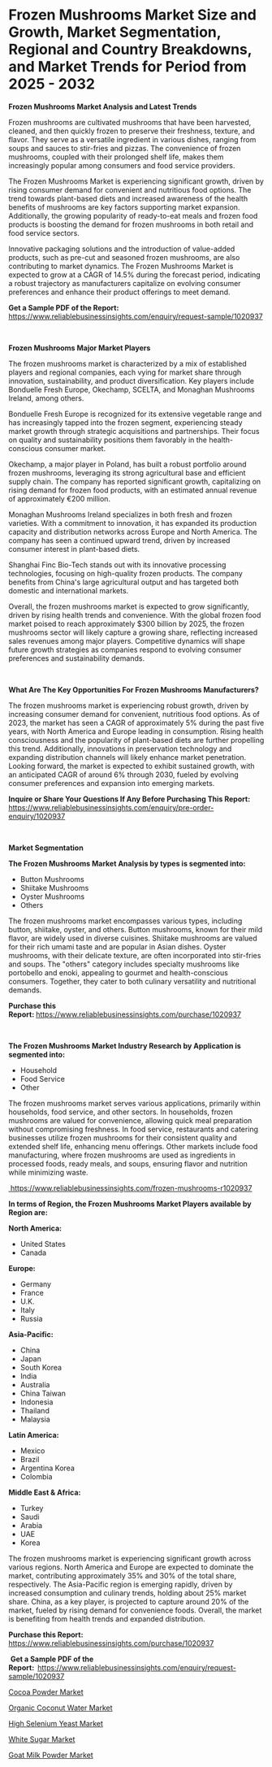 <p><h1>Frozen Mushrooms Market Size and Growth, Market Segmentation, Regional and Country Breakdowns, and Market Trends for Period from 2025 -  2032</h1></p><p><strong>Frozen Mushrooms Market Analysis and Latest Trends</strong></p>
<p><p>Frozen mushrooms are cultivated mushrooms that have been harvested, cleaned, and then quickly frozen to preserve their freshness, texture, and flavor. They serve as a versatile ingredient in various dishes, ranging from soups and sauces to stir-fries and pizzas. The convenience of frozen mushrooms, coupled with their prolonged shelf life, makes them increasingly popular among consumers and food service providers.</p><p>The Frozen Mushrooms Market is experiencing significant growth, driven by rising consumer demand for convenient and nutritious food options. The trend towards plant-based diets and increased awareness of the health benefits of mushrooms are key factors supporting market expansion. Additionally, the growing popularity of ready-to-eat meals and frozen food products is boosting the demand for frozen mushrooms in both retail and food service sectors.</p><p>Innovative packaging solutions and the introduction of value-added products, such as pre-cut and seasoned frozen mushrooms, are also contributing to market dynamics. The Frozen Mushrooms Market is expected to grow at a CAGR of 14.5% during the forecast period, indicating a robust trajectory as manufacturers capitalize on evolving consumer preferences and enhance their product offerings to meet demand.</p></p>
<p><strong>Get a Sample PDF of the Report:&nbsp;</strong> <a href="https://www.reliablebusinessinsights.com/enquiry/request-sample/1020937?utm_campaign=116&utm_medium=2&utm_source=Github&utm_content=ia&utm_term=07042025&utm_id=frozen-mushrooms">https://www.reliablebusinessinsights.com/enquiry/request-sample/1020937</a></p>
<p>&nbsp;</p>
<p><strong>Frozen Mushrooms Major Market Players</strong></p>
<p><p>The frozen mushrooms market is characterized by a mix of established players and regional companies, each vying for market share through innovation, sustainability, and product diversification. Key players include Bonduelle Fresh Europe, Okechamp, SCELTA, and Monaghan Mushrooms Ireland, among others.</p><p>Bonduelle Fresh Europe is recognized for its extensive vegetable range and has increasingly tapped into the frozen segment, experiencing steady market growth through strategic acquisitions and partnerships. Their focus on quality and sustainability positions them favorably in the health-conscious consumer market.</p><p>Okechamp, a major player in Poland, has built a robust portfolio around frozen mushrooms, leveraging its strong agricultural base and efficient supply chain. The company has reported significant growth, capitalizing on rising demand for frozen food products, with an estimated annual revenue of approximately €200 million.</p><p>Monaghan Mushrooms Ireland specializes in both fresh and frozen varieties. With a commitment to innovation, it has expanded its production capacity and distribution networks across Europe and North America. The company has seen a continued upward trend, driven by increased consumer interest in plant-based diets.</p><p>Shanghai Finc Bio-Tech stands out with its innovative processing technologies, focusing on high-quality frozen products. The company benefits from China's large agricultural output and has targeted both domestic and international markets.</p><p>Overall, the frozen mushrooms market is expected to grow significantly, driven by rising health trends and convenience. With the global frozen food market poised to reach approximately $300 billion by 2025, the frozen mushrooms sector will likely capture a growing share, reflecting increased sales revenues among major players. Competitive dynamics will shape future growth strategies as companies respond to evolving consumer preferences and sustainability demands.</p></p>
<p>&nbsp;</p>
<p><strong>What Are The Key Opportunities For Frozen Mushrooms Manufacturers?</strong></p>
<p><p>The frozen mushrooms market is experiencing robust growth, driven by increasing consumer demand for convenient, nutritious food options. As of 2023, the market has seen a CAGR of approximately 5% during the past five years, with North America and Europe leading in consumption. Rising health consciousness and the popularity of plant-based diets are further propelling this trend. Additionally, innovations in preservation technology and expanding distribution channels will likely enhance market penetration. Looking forward, the market is expected to exhibit sustained growth, with an anticipated CAGR of around 6% through 2030, fueled by evolving consumer preferences and expansion into emerging markets.</p></p>
<p><strong>Inquire or Share Your Questions If Any Before Purchasing This Report:</strong> <a href="https://www.reliablebusinessinsights.com/enquiry/pre-order-enquiry/1020937?utm_campaign=116&utm_medium=2&utm_source=Github&utm_content=ia&utm_term=07042025&utm_id=frozen-mushrooms">https://www.reliablebusinessinsights.com/enquiry/pre-order-enquiry/1020937</a></p>
<p>&nbsp;</p>
<p><strong>Market Segmentation</strong></p>
<p><strong>The Frozen Mushrooms Market Analysis by types is segmented into:</strong></p>
<p><ul><li>Button Mushrooms</li><li>Shiitake Mushrooms</li><li>Oyster Mushrooms</li><li>Others</li></ul></p>
<p><p>The frozen mushrooms market encompasses various types, including button, shiitake, oyster, and others. Button mushrooms, known for their mild flavor, are widely used in diverse cuisines. Shiitake mushrooms are valued for their rich umami taste and are popular in Asian dishes. Oyster mushrooms, with their delicate texture, are often incorporated into stir-fries and soups. The "others" category includes specialty mushrooms like portobello and enoki, appealing to gourmet and health-conscious consumers. Together, they cater to both culinary versatility and nutritional demands.</p></p>
<p><strong>Purchase this Report:&nbsp;</strong><a href="https://www.reliablebusinessinsights.com/purchase/1020937?utm_campaign=116&utm_medium=2&utm_source=Github&utm_content=ia&utm_term=07042025&utm_id=frozen-mushrooms">https://www.reliablebusinessinsights.com/purchase/1020937</a></p>
<p>&nbsp;</p>
<p><strong>The Frozen Mushrooms Market Industry Research by Application is segmented into:</strong></p>
<p><ul><li>Household</li><li>Food Service</li><li>Other</li></ul></p>
<p><p>The frozen mushrooms market serves various applications, primarily within households, food service, and other sectors. In households, frozen mushrooms are valued for convenience, allowing quick meal preparation without compromising freshness. In food service, restaurants and catering businesses utilize frozen mushrooms for their consistent quality and extended shelf life, enhancing menu offerings. Other markets include food manufacturing, where frozen mushrooms are used as ingredients in processed foods, ready meals, and soups, ensuring flavor and nutrition while minimizing waste.</p></p>
<p><a href="https://www.reliablebusinessinsights.com/frozen-mushrooms-r1020937?utm_campaign=116&utm_medium=2&utm_source=Github&utm_content=ia&utm_term=07042025&utm_id=frozen-mushrooms">&nbsp;https://www.reliablebusinessinsights.com/frozen-mushrooms-r1020937</a></p>
<p><strong>In terms of Region, the Frozen Mushrooms Market Players available by Region are:</strong></p>
<p>
    <p> <strong> North America: </strong>
        <ul>
            <li>United States</li>
            <li>Canada</li>
        </ul>
        </p> 
    <p> <strong> Europe: </strong>
        <ul>
            <li>Germany</li>
            <li>France</li>
            <li>U.K.</li>
            <li>Italy</li>
            <li>Russia</li>
        </ul>
        </p> 
    <p> <strong> Asia-Pacific: </strong>
        <ul>
            <li>China</li>
            <li>Japan</li>
            <li>South Korea</li>
            <li>India</li>
            <li>Australia</li>
            <li>China Taiwan</li>
            <li>Indonesia</li>
            <li>Thailand</li>
            <li>Malaysia</li>
        </ul>
        </p> 
    <p> <strong> Latin America: </strong>
        <ul>
            <li>Mexico</li>
            <li>Brazil</li>
            <li>Argentina Korea</li>
            <li>Colombia</li>
        </ul>
        </p> 
    <p> <strong> Middle East & Africa: </strong>
        <ul>
            <li>Turkey</li>
            <li>Saudi</li>
            <li>Arabia</li>
            <li>UAE</li>
            <li>Korea</li>
        </ul>
    </p>
    </p>
<p><p>The frozen mushrooms market is experiencing significant growth across various regions. North America and Europe are expected to dominate the market, contributing approximately 35% and 30% of the total share, respectively. The Asia-Pacific region is emerging rapidly, driven by increased consumption and culinary trends, holding about 25% market share. China, as a key player, is projected to capture around 20% of the market, fueled by rising demand for convenience foods. Overall, the market is benefiting from health trends and expanded distribution.</p></p>
<p><strong>Purchase this Report: </strong><a href="https://www.reliablebusinessinsights.com/purchase/1020937?utm_campaign=116&utm_medium=2&utm_source=Github&utm_content=ia&utm_term=07042025&utm_id=frozen-mushrooms">https://www.reliablebusinessinsights.com/purchase/1020937</a></p>
<p>&nbsp;<strong>Get a Sample PDF of the Report:&nbsp;&nbsp;</strong><a href="https://www.reliablebusinessinsights.com/enquiry/request-sample/1020937?utm_campaign=116&utm_medium=2&utm_source=Github&utm_content=ia&utm_term=07042025&utm_id=frozen-mushrooms">https://www.reliablebusinessinsights.com/enquiry/request-sample/1020937</a></p>
<p><strong></strong></p>
<p><p><a href="https://github.com/raaschadonle/Market-Research-Report-List-1/blob/main/cocoa-powder-market.md?utm_campaign=116&utm_medium=2&utm_source=Github&utm_content=ia&utm_term=07042025&utm_id=frozen-mushrooms">Cocoa Powder Market</a></p><p><a href="https://github.com/aarajlyre/Market-Research-Report-List-1/blob/main/organic-coconut-water-market.md?utm_campaign=116&utm_medium=2&utm_source=Github&utm_content=ia&utm_term=07042025&utm_id=frozen-mushrooms">Organic Coconut Water Market</a></p><p><a href="https://github.com/sawrovpipolo/Market-Research-Report-List-1/blob/main/high-selenium-yeast-market.md?utm_campaign=116&utm_medium=2&utm_source=Github&utm_content=ia&utm_term=07042025&utm_id=frozen-mushrooms">High Selenium Yeast Market</a></p><p><a href="https://github.com/palenjeppecd/Market-Research-Report-List-1/blob/main/white-sugar-market.md?utm_campaign=116&utm_medium=2&utm_source=Github&utm_content=ia&utm_term=07042025&utm_id=frozen-mushrooms">White Sugar Market</a></p><p><a href="https://github.com/ritooesiaba/Market-Research-Report-List-1/blob/main/goat-milk-powder-market.md?utm_campaign=116&utm_medium=2&utm_source=Github&utm_content=ia&utm_term=07042025&utm_id=frozen-mushrooms">Goat Milk Powder Market</a></p></p>